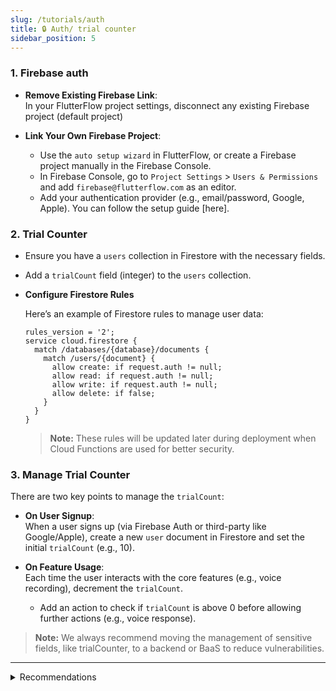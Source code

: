 ```yaml
---
slug: /tutorials/auth
title: 🔒 Auth/ trial counter
sidebar_position: 5
---
```



### 1. **Firebase auth**

- **Remove Existing Firebase Link**:  
  In your FlutterFlow project settings, disconnect any existing Firebase project (default project)

- **Link Your Own Firebase Project**:  
  - Use the `auto setup wizard` in FlutterFlow, or create a Firebase project manually in the Firebase Console.  
  - In Firebase Console, go to `Project Settings` > `Users & Permissions` and add `firebase@flutterflow.com` as an editor.  
  - Add your authentication provider (e.g., email/password, Google, Apple). You can follow the setup guide [here].

### 2. **Trial Counter**

- Ensure you have a `users` collection in Firestore with the necessary fields.  
- Add a `trialCount` field (integer) to the `users` collection.

- **Configure Firestore Rules**

  Here’s an example of Firestore rules to manage user data:

  ```plaintext
  rules_version = '2';
  service cloud.firestore {
    match /databases/{database}/documents {
      match /users/{document} {
        allow create: if request.auth != null;
        allow read: if request.auth != null;
        allow write: if request.auth != null;
        allow delete: if false;
      }
    }
  }
  ```

  > **Note:** These rules will be updated later during deployment when Cloud Functions are used for better security.

### 3. **Manage Trial Counter**

There are two key points to manage the `trialCount`:

- **On User Signup**:  
  When a user signs up (via Firebase Auth or third-party like Google/Apple), create a new `user` document in Firestore and set the initial `trialCount` (e.g., 10).

- **On Feature Usage**:  
  Each time the user interacts with the core features (e.g., voice recording), decrement the `trialCount`.  
  - Add an action to check if `trialCount` is above 0 before allowing further actions (e.g., voice response).
  
> **Note:** We always recommend moving the management of sensitive fields, like trialCounter, to a backend or BaaS to reduce vulnerabilities.


---

<details>
  <summary>Recommendations</summary>
  
For enhanced security, initialize the `trialCount` field using Firebase Cloud Functions or your own backend.

**Example Firebase Cloud Function**:

  ```javascript
  const functions = require('firebase-functions');
  const admin = require('firebase-admin');
  admin.initializeApp();

  // Listen for new signups & initialize
  exports.initializeTrialCount = functions.auth.user().onCreate(async (user) => {
    const userRef = admin.firestore().collection('users').doc(user.uid);
    await userRef.set({ trialCount: 10 }, { merge: true });
  });
  ```

After this, prevent client-side updates to `trialCount` by setting a decrement-only rule, like this:

  ```javascript
  rules_version = '2'; 
  service cloud.firestore {
    match /databases/{database}/documents {
      match /users/{userId} {
        // Allow authenticated users to read the user document
        allow read: if request.auth != null;

        // Allow Cloud Functions to create the document, but only with the trialCount field
        allow create: if request.auth != null && request.resource.data.keys().hasOnly(['trialCount']);

        // Allow authenticated users to update trialCount, but ensure it's only decremented
        allow update: if request.auth != null
                      && request.auth.uid == userId
                      && request.resource.data.keys().hasOnly(['trialCount'])
                      && request.resource.data.trialCount <= resource.data.trialCount;

        // Prevent anyone from writing arbitrary data to the document
        allow write: if false;

        // Prevent document deletion
        allow delete: if false;
      }
    }
  }
  ```
</details>
